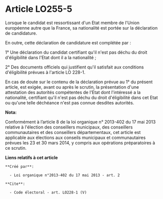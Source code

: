 # Article LO255-5

Lorsque le candidat est ressortissant d'un Etat membre de l'Union européenne autre que la France, sa nationalité est portée
sur la déclaration de candidature. 

En outre, cette déclaration de candidature est complétée par : 

1° Une déclaration du candidat certifiant qu'il n'est pas déchu du droit d'éligibilité dans l'Etat dont il a la
nationalité ; 

2° Des documents officiels qui justifient qu'il satisfait aux conditions d'éligibilité prévues à l'article LO 228-1. 

En cas de doute sur le contenu de la déclaration prévue au 1° du présent article, est exigée, avant ou après le scrutin, la
présentation d'une attestation des autorités compétentes de l'Etat dont l'intéressé a la nationalité, certifiant qu'il n'est
pas déchu du droit d'éligibilité dans cet Etat ou qu'une telle déchéance n'est pas connue desdites autorités.

**Nota:**

Conformément à l’article 8 de la loi organique n° 2013-402 du 17 mai 2013 relative à l'élection des conseillers municipaux,
des conseillers communautaires et des conseillers départementaux, cet article est applicable aux élections aux conseils
municipaux et communautaires prévues les 23 et 30 mars 2014, y compris aux opérations préparatoires à ce scrutin.

**Liens relatifs à cet article**

	**Créé par**:

	  - Loi organique n°2013-402 du 17 mai 2013 - art. 2

	**Cite**:

	  - Code électoral - art. LO228-1 (V)
